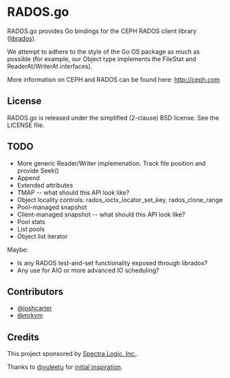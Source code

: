 # RADOS.go

RADOS.go provides Go bindings for the CEPH RADOS client library
([librados](http://ceph.com/docs/next/rados/api/librados/)).

We attempt to adhere to the style of the Go OS package as much as possible
(for example, our Object type implements the FileStat and ReaderAt/WriterAt
interfaces).

More information on CEPH and RADOS can be found here: http://ceph.com

## License

RADOS.go is released under the simplified (2-clause) BSD license. See the
LICENSE file.

## TODO

- More generic Reader/Writer implemenation. Track file position and provide Seek()
- Append
- Extended attributes
- TMAP -- what should this API look like?
- Object locality controls: rados_ioctx_locator_set_key, rados_clone_range
- Pool-managed snapshot
- Client-managed snapshot -- what should this API look like?
- Pool stats
- List pools
- Object list iterator

Maybe:

- Is any RADOS test-and-set functionality exposed through librados?
- Any use for AIO or more advanced IO scheduling?

## Contributors

- [@joshcarter](https://github.com/joshcarter)
- [@mrkvm](https://github.com/mrkvm)

## Credits

This project sponsored by [Spectra Logic, Inc.](http://spectralogic.com).

Thanks to [@vuleetu](https://github.com/vuleetu)
for [initial inspiration](https://github.com/vuleetu/gorados).
